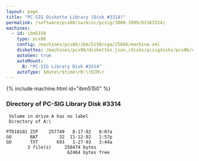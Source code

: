 ```yaml
---
layout: page
title: "PC-SIG Diskette Library (Disk #3314)"
permalink: /software/pcx86/sw/misc/pcsig/3000-3999/DISK3314/
machines:
  - id: ibm5150
    type: pcx86
    config: /machines/pcx86/ibm/5150/cga/256kb/machine.xml
    diskettes: /machines/pcx86/diskettes.json,/disks/pcsigdisks/pcx86/diskettes.json
    autoGen: true
    autoMount:
      B: "PC-SIG Library Disk #3314"
    autoType: $date\r$time\rB:\rDIR\r
---
```


{% include machine.html id="ibm5150" %}

### Directory of PC-SIG Library Disk #3314

     Volume in drive A has no label
     Directory of A:\

    PTD10101 ZIP    257749   8-17-92   8:07a
    GO       BAT        32  11-12-92   1:57p
    GO       TXT       693   1-27-93   3:44a
            3 file(s)     258474 bytes
                           62464 bytes free
